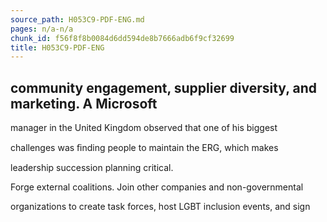 ```yaml
---
source_path: H053C9-PDF-ENG.md
pages: n/a-n/a
chunk_id: f56f8f8b0084d6dd594de8b7666adb6f9cf32699
title: H053C9-PDF-ENG
---
```

## community engagement, supplier diversity, and marketing. A Microsoft

manager in the United Kingdom observed that one of his biggest

challenges was ﬁnding people to maintain the ERG, which makes

leadership succession planning critical.

Forge external coalitions. Join other companies and non-governmental

organizations to create task forces, host LGBT inclusion events, and sign
